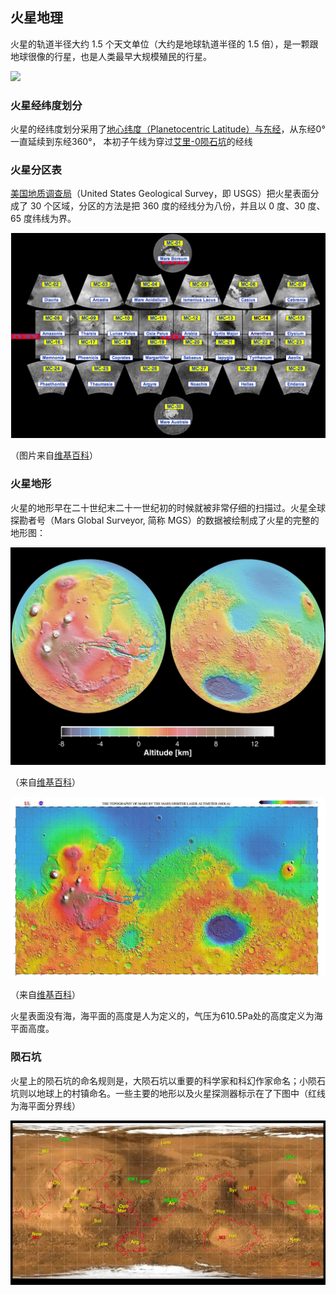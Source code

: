 ## 火星地理


火星的轨道半径大约 1.5 个天文单位（大约是地球轨道半径的 1.5 倍），是一颗跟地球很像的行星，也是人类最早大规模殖民的行星。

![](http://upload.wikimedia.org/wikipedia/commons/5/55/Mars_earth_orbit.png)


### 火星经纬度划分

火星的经纬度划分采用了[地心纬度（Planetocentric Latitude）与东经](http://en.wikipedia.org/wiki/Longitude#Longitude_on_bodies_other_than_Earth)，从东经0°一直延续到东经360°，
本初子午线为穿过[艾里-0陨石坑](http://en.wikipedia.org/wiki/Airy-0)的经线

### 火星分区表

[美国地质调查局](http://zh.wikipedia.org/zh-cn/%E7%BE%8E%E5%9C%8B%E5%9C%B0%E8%B3%AA%E8%AA%BF%E6%9F%A5%E5%B1%80)（United States Geological Survey，即 USGS）把火星表面分成了 30 个区域，分区的方法是把 360 度的经线分为八份，并且以 0 度、30 度、65 度纬线为界。

![](resources/USGSMarsSection.png)

（图片来自[维基百科](http://en.wikipedia.org/wiki/Geography_of_Mars#Map_of_quadrangles)）


### 火星地形

火星的地形早在二十世纪末二十一世纪初的时候就被非常仔细的扫描过。火星全球探勘者号（Mars Global Surveyor, 简称 MGS）的数据被绘制成了火星的完整的地形图：

![](resources/PIA02820.jpg)

（来自[维基百科](http://zh.wikipedia.org/wiki/File:PIA02820.jpg)）


![](resources/1024px-Mars_topography_MOLA_dataset_HiRes.jpg)


（来自[维基百科](http://goo.gl/iyk68V)）

火星表面没有海，海平面的高度是人为定义的，气压为610.5Pa处的高度定义为海平面高度。

### 陨石坑

火星上的陨石坑的命名规则是，大陨石坑以重要的科学家和科幻作家命名；小陨石坑则以地球上的村镇命名。一些主要的地形以及火星探测器标示在了下图中（红线为海平面分界线）

![](resources/Mars24_1.png)

